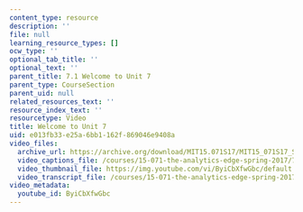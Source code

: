 ```yaml
---
content_type: resource
description: ''
file: null
learning_resource_types: []
ocw_type: ''
optional_tab_title: ''
optional_text: ''
parent_title: 7.1 Welcome to Unit 7
parent_type: CourseSection
parent_uid: null
related_resources_text: ''
resource_index_text: ''
resourcetype: Video
title: Welcome to Unit 7
uid: e013fb33-e25a-6bb1-162f-869046e9408a
video_files:
  archive_url: https://archive.org/download/MIT15.071S17/MIT15_071S17_Session_7.1.01_300k.mp4
  video_captions_file: /courses/15-071-the-analytics-edge-spring-2017/71a8a11a54e6547baea400d0380ac80c_ByiCbXfwGbc.vtt
  video_thumbnail_file: https://img.youtube.com/vi/ByiCbXfwGbc/default.jpg
  video_transcript_file: /courses/15-071-the-analytics-edge-spring-2017/1f73ab3af0504246de848200ef35d167_ByiCbXfwGbc.pdf
video_metadata:
  youtube_id: ByiCbXfwGbc
---
```

